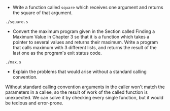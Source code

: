 - Write a function called `square` which receives one argument and returns the square of that argument.

`./square.s`


- Convert the maximum program given in the Section called Finding a Maximum Value in Chapter 3 so that it is a function which takes a pointer to several values and returns their maximum. Write a program that calls maximum with 3 different lists, and returns the result of the last one as the program's exit status code.

`./max.s`


- Explain the problems that would arise without a standard calling convention.

Without standard calling convention arguments in the caller won't match the parameters in a  callee, so the result of work of the called function is unexpected. We can solve it by checking every single function, but it would be tedious and error-prone.
